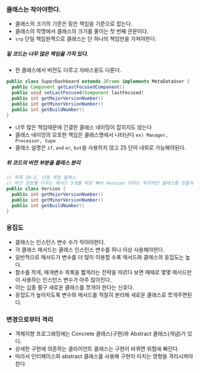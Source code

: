 ### 클래스는 작아야한다.

- 클래스의 크기의 기준은 맡은 책임을 기준으로 잡는다.
- 클래스의 작명에서 클래스의 크기를 줄이는 첫 번째 관문이다.
- `srp` 단일 책임원책으로 클래스는 단 하나의 책임만을 가져야한다.

##### 밑 코드는 너무 많은 책임을 가직 있다.

- 한 클래스에서 버전도 다루고 자바스윙도 다룬다.

```java
public class SuperDashboard extends JFrame implements MetaDataUser {
  public Component getLastFocusedComponent()
  public void setLastFocused(Component lastFocused)
  public int getMajorVersionNumber()
  public int getMinorVersionNumber()
  public int getBuildNumber()
}
```

- 너무 많은 책임때문에 간결한 클래스 네이밍이 잡히지도 않는다
- 클래스 네이밍의 모호한 책임은 클래스명에서 나타난다
  `ex) Manager, Processor, Supe`
- 클래스 설명은 `if`, `and` `or`, `but`을 사용하지 않고 25 단어 내외로 가능해야된다.

##### 위 코드의 버전 부분을 클래스 분리

```java
// 목록 10-3, 단일 책임 클래스
// 버전 정보를 다루는 메서드 3개를 따로 빼서 Version 이라는 독자적인 클래스를 만들어 다른 곳에서 재사용하기 쉬워졌다.
public class Version {
  public int getMajorVersionNumber()
  public int getMinorVersionNumber()
  public int getBuildNumber()
}
```

### 응집도

- 클래스는 인스턴스 변수 수가 작아야한다.
- 각 클래스 매서드는 클래스 인스턴스 변수를 하나 이상 사용해야한다.
- 일반적으로 매서드가 변수를 더 많이 이용할 수록 매서드와 클래스의 응집도는 높다.
- 함수를 작게, 매개변수 목록을 짧게라는 전략을 따르다 보면 때때로 몇몇 메서드만이 사용하는 인스턴스 변수가 아주 많아진다.
- 이는 십중 팔구 새로운 클래스를 쪼개야 한다는 신호다.
- 응집도가 높아지도록 변수와 메서드를 적절히 분리해 새로운 클래스로 쪼개주면된다.

### 변경으로부터 격리

- 객체지향 프로그래밍에는 Concrete 클래스(구현)와 Abstract 클래스(개념)가 있다.
- 상세한 구현에 의존하는 클라이언트 클래스는 구현이 바뀌면 위험에 빠진다.
- 따라서 인터페이스와 abstract 클래스를 사용해 구현이 미치는 영향을 격리시켜야 한다.
